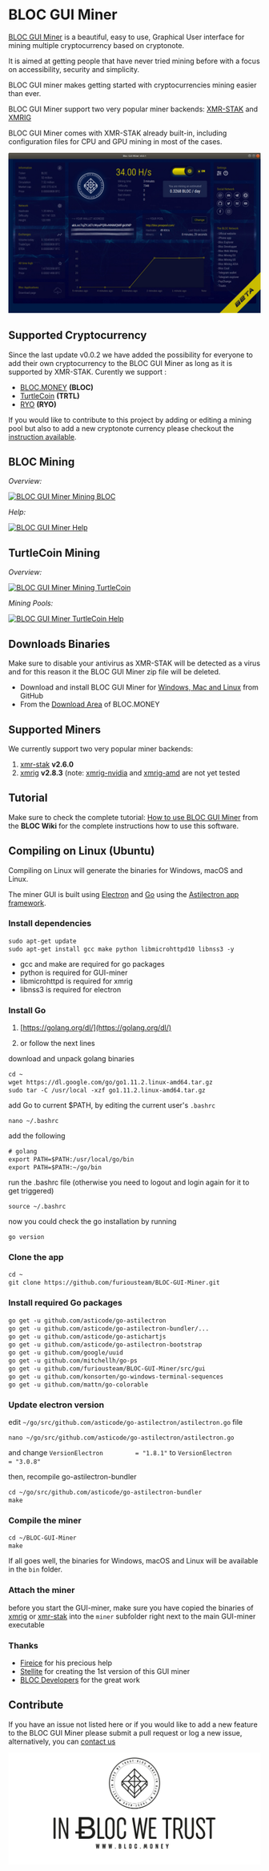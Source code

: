 # **BLOC GUI Miner**

[BLOC GUI Miner](https://wiki.bloc.money/mining/bloc-gui-miner/) is a beautiful, easy to use, Graphical User interface for mining multiple cryptocurrency based on cryptonote.

It is aimed at getting people that have never tried mining before with a focus on accessibility, security and simplicity.

BLOC GUI miner makes getting started with cryptocurrencies mining easier than ever.

BLOC GUI Miner support two very popular miner backends: [XMR-STAK](https://github.com/fireice-uk/xmr-stak) and [XMRIG](https://github.com/xmrig/xmrig)

BLOC GUI Miner comes with XMR-STAK already built-in, including configuration files for CPU and GPU mining in most of the cases.

![Screenshot](DOCS/images/BLOC-GUI-Miner-v0.0.1-BETA.jpg "Screenshot")

## **Supported Cryptocurrency**

Since the last update v0.0.2 we have added the possibility for everyone to add their own cryptocurrency to the BLOC GUI Miner as long as it is supported by XMR-STAK. Curently we support :

- [BLOC.MONEY](https://bloc.money) **(BLOC)**
- [TurtleCoin](https://turtlecoin.lol) **(TRTL)**
- [RYO](https://ryo-currency.com) **(RYO)**

If you would like to contribute to this project by adding or editing a mining pool but also to add a new cryptonote currency please checkout the [instruction available](https://github.com/furiousteam/BLOC-GUI-Miner/tree/original-miners/coins).

## BLOC Mining

*Overview:*

[![BLOC GUI Miner Mining BLOC](https://wiki.bloc.money/mining/images/BLOC-GUI-MINER/bloc-mining.png)](https://wiki.bloc.money/mining/bloc-gui-miner/)

*Help:*

[![BLOC GUI Miner Help](https://wiki.bloc.money/mining/images/BLOC-GUI-MINER/bloc-mining.png)](https://wiki.bloc.money/mining/bloc-gui-miner/)

## TurtleCoin Mining

*Overview:*

[![BLOC GUI Miner Mining TurtleCoin](https://wiki.bloc.money/mining/images/BLOC-GUI-MINER/mining-turtlecoin.png)](https://wiki.bloc.money/mining/bloc-gui-miner/)

*Mining Pools:*

[![BLOC GUI Miner TurtleCoin Help](https://wiki.bloc.money/mining/images/BLOC-GUI-MINER/trtl-settings.png)](https://wiki.bloc.money/mining/bloc-gui-miner/)

## Downloads Binaries

Make sure to disable your antivirus as XMR-STAK will be detected as a virus and for this reason it the BLOC GUI Miner zip file will be deleted.

- Download and install BLOC GUI Miner for [Windows, Mac and Linux](https://github.com/furiousteam/GUI-miner/releases/latest) from GitHub
- From the [Download Area](https://bloc.money/download) of BLOC.MONEY

## Supported Miners

We currently support two very popular miner backends:

1. [xmr-stak](https://github.com/fireice-uk/xmr-stak) **v2.6.0**
2. [xmrig](https://github.com/xmrig/xmrig) **v2.8.3** (note: [xmrig-nvidia](https://github.com/xmrig/xmrig-nvidia) and [xmrig-amd](https://github.com/xmrig/xmrig-amd) are not yet tested

## Tutorial

Make sure to check the complete tutorial: [How to use BLOC GUI Miner](https://github.com/fireice-uk/xmr-stak) from the **BLOC Wiki** for the complete instructions how to use this software.

## Compiling on Linux (Ubuntu)

Compiling on Linux will generate the binaries for Windows, macOS and Linux.

The miner GUI is built using [Electron](https://electronjs.org) and
[Go](https://golang.org) using the
[Astilectron app framework](https://github.com/asticode/astilectron).

### Install dependencies

```shell
sudo apt-get update
sudo apt-get install gcc make python libmicrohttpd10 libnss3 -y
```

- gcc and make are required for go packages  
- python is required for GUI-miner  
- libmicrohttpd is required for xmrig  
- libnss3 is required for electron  

### Install Go

1. [https://golang.org/dl/](https://golang.org/dl/)

2. or follow the next lines

download and unpack golang binaries

```shell
cd ~
wget https://dl.google.com/go/go1.11.2.linux-amd64.tar.gz
sudo tar -C /usr/local -xzf go1.11.2.linux-amd64.tar.gz
```

add Go to current $PATH, by editing the current user's `.bashrc`

```shell
nano ~/.bashrc 
```

add the following

```shell
# golang
export PATH=$PATH:/usr/local/go/bin
export PATH=$PATH:~/go/bin
```

run the .bashrc file (otherwise you need to logout and login again for it to get triggered)

```shell
source ~/.bashrc
```

now you could check the go installation by running

```shell
go version
```

### Clone the app

```shell
cd ~
git clone https://github.com/furiousteam/BLOC-GUI-Miner.git
```

### Install required Go packages

```shell
go get -u github.com/asticode/go-astilectron
go get -u github.com/asticode/go-astilectron-bundler/...
go get -u github.com/asticode/go-astichartjs
go get -u github.com/asticode/go-astilectron-bootstrap
go get -u github.com/google/uuid
go get -u github.com/mitchellh/go-ps
go get -u github.com/furiousteam/BLOC-GUI-Miner/src/gui
go get -u github.com/konsorten/go-windows-terminal-sequences
go get -u github.com/mattn/go-colorable
```

### Update electron version

edit `~/go/src/github.com/asticode/go-astilectron/astilectron.go` file

```shell
nano ~/go/src/github.com/asticode/go-astilectron/astilectron.go
```

and change `VersionElectron         = "1.8.1"` to `VersionElectron         = "3.0.8"`

then, recompile go-astilectron-bundler

```shell
cd ~/go/src/github.com/asticode/go-astilectron-bundler
make
```

### Compile the miner

```shell
cd ~/BLOC-GUI-Miner
make
```

If all goes well, the binaries for Windows, macOS and Linux will be available in the `bin` folder.

### Attach the miner

before you start the GUI-miner, make sure you have copied the binaries of [xmrig](https://github.com/xmrig/xmrig) or [xmr-stak](https://github.com/fireice-uk/xmr-stak) into the `miner` subfolder right next to the main GUI-miner executable

### Thanks

- [Fireice](https://github.com/fireice-uk/xmr-stak) for his precious help
- [Stellite](https://github.com/stellitecoin/GUI-miner) for creating the 1st version of this GUI miner
- [BLOC Developers](https://github.com/furiousteam/BLOC) for the great work

## **Contribute**

If you have an issue not listed here or if you would like to add a new feature to the BLOC GUI Miner please submit a pull request or log a new issue, alternatively, you can [contact us](https://wiki.bloc.money/about/community/)


[![BLOC](DOCS/images/bloc-logo-intro.png)](https://bloc.money)